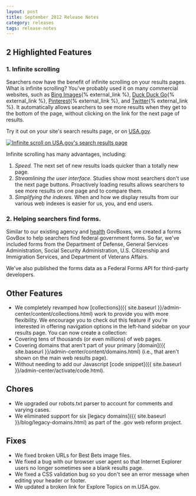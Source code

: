```yaml
---
layout: post
title: September 2012 Release Notes
category: releases
tags: release-notes
---
```


## 2 Highlighted Features

### 1. Infinite scrolling

Searchers now have the benefit of infinite scrolling on your results pages. What is infinite scrolling? You've probably used it on many commercial websites, such as [Bing Images](https://www.bing.com/images/search?q=yosemite){% external_link %}, [Duck Duck Go](https://duckduckgo.com/?q=yosemite){% external_link %}, [Pinterest](https://pinterest.com/search/boards/?q=yosemite){% external_link %}, and [Twitter](https://twitter.com/i/#!/search/yosemite){% external_link %}. It automatically allows searchers to see more results when they get to the bottom of the page, without clicking on the link for the next page of results.

Try it out on your site's search results page, or on [USA.gov](https://search.usa.gov/search?affiliate=usagov&amp;query=yosemite).

[![Infinite scroll on USA.gov's search results page](https://d3qcdigd1fhos0.cloudfront.net/blog/img/tumblr_mb2awk8xwU1qid15q.png)](https://search.usa.gov/search?affiliate=usagov&amp;query=yosemite)

Infinite scrolling has many advantages, including:

1. *Speed.* The next set of new results loads quicker than a totally new page.
1. *Streamlining the user interface.* Studies show most searchers don't use the next page buttons. Proactively loading results allows searchers to see more results on one page and to compare them.
1. *Simplifying the indexes.* When and how we display results from our various web indexes is easier for us, you, and end users. 

### 2. Helping searchers find forms.

Similar to our existing agency and [health](https://search.usa.gov/search?affiliate=usagov&amp;query=diabetes) GovBoxes, we created a forms GovBox to help searchers find federal government forms. So far, we've included forms from the Department of Defense, General Services Administration, Social Security Administration, U.S. Citizenship and Immigration Services, and Department of Veterans Affairs.

We've also published the forms data as a Federal Forms API for third-party developers.

## Other Features

* We completely revamped how [collections]({{ site.baseurl }}/admin-center/content/collections.html) work to provide you with more flexibility. We encourage you to check out this feature if you're interested in offering  navigation options in the left-hand sidebar on your results page. You can now create a collection:
* Covering tens of thousands (or even millions) of web pages.
* Covering domains that aren't part of your primary [domain]({{ site.baseurl }}/admin-center/content/domains.html) (i.e., that aren't shown on the main web results page). 
* Without needing to add our Javascript [code snippet]({{ site.baseurl }}/admin-center/activate/code.html).

## Chores

* We upgraded our robots.txt parser to account for comments and varying cases.
* We eliminated support for six [legacy domains]({{ site.baseurl }}/blog/legacy-domains.html) as part of the .gov web reform project.

## Fixes

* We fixed broken URLs for Best Bets image files.
* We fixed a bug with our browser user agent so that Internet Explorer users no longer sometimes see a blank results page.
* We fixed a CSS validation bug so you don't see an error message when editing your header or footer.
* We updated a broken link for Explore Topics on m.USA.gov.